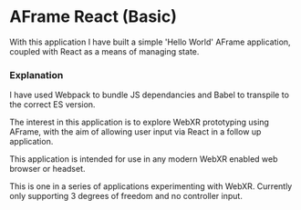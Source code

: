 # AFrame React (Basic)

With this application I have built a simple 'Hello World' AFrame application, coupled with React as a means of managing state.

### Explanation ###

I have used Webpack to bundle JS dependancies and Babel to transpile to the correct ES version.

The interest in this application is to explore WebXR prototyping using AFrame, with the aim of allowing user input via React in a follow up application.

This application is intended for use in any modern WebXR enabled web browser or headset.

This is one in a series of applications experimenting with WebXR. Currently only supporting 3 degrees of freedom and no controller input.